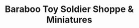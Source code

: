 ---
title: "Baraboo Toy Soldier Shoppe & Miniatures"
url: /baraboo/baraboo-toy-soldier-shoppe-und-miniatures/
shop: Spielzeug
---